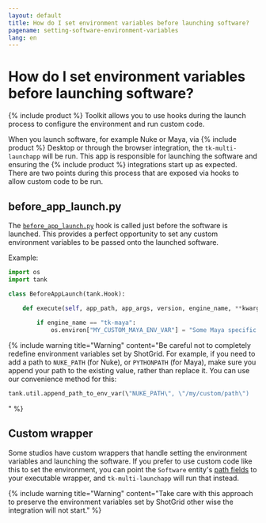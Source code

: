 ```yaml
---
layout: default
title: How do I set environment variables before launching software?
pagename: setting-software-environment-variables
lang: en
---
```


# How do I set environment variables before launching software?

{% include product %} Toolkit allows you to use hooks during the launch process to configure the environment and run custom code.

When you launch software, for example Nuke or Maya, via {% include product %} Desktop or through the browser integration, the `tk-multi-launchapp` will be run.
This app is responsible for launching the software and ensuring the {% include product %} integrations start up as expected. There are two points during this process that are exposed via hooks to allow custom code to be run.

## before_app_launch.py

The [`before_app_launch.py`](https://github.com/shotgunsoftware/tk-multi-launchapp/blob/6a884aa144851148e8369e9f35a2471087f98d16/hooks/before_app_launch.py) hook is called just before the software is launched. 
This provides a perfect opportunity to set any custom environment variables to be passed onto the launched software.

Example:

```python
import os
import tank

class BeforeAppLaunch(tank.Hook):

    def execute(self, app_path, app_args, version, engine_name, **kwargs):
        
        if engine_name == "tk-maya":
            os.environ["MY_CUSTOM_MAYA_ENV_VAR"] = "Some Maya specific setting"
```

{% include warning title="Warning" content="Be careful not to completely redefine environment variables set by ShotGrid. 
For example, if you need to add a path to `NUKE_PATH` (for Nuke), or `PYTHONPATH` (for Maya), make sure you append your path to the existing value, rather than replace it.
You can use our convenience method for this:

```python
tank.util.append_path_to_env_var(\"NUKE_PATH\", \"/my/custom/path\")
```
" %}

## Custom wrapper

Some studios have custom wrappers that handle setting the environment variables and launching the software. 
If you prefer to use custom code like this to set the environment, you can point the `Software` entity's [path fields](https://developer.shotgridsoftware.com/8085533c/#example-add-your-own-software) to your executable wrapper, and `tk-multi-launchapp` will run that instead.

{% include warning title="Warning" content="Take care with this approach to preserve the environment variables set by ShotGrid other wise the integration will not start." %}
